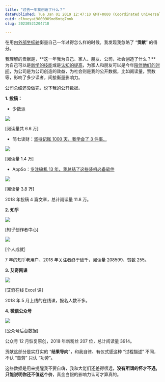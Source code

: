 ```yaml
---
title: "过去一年我创造了什么？"
datePublished: Tue Jan 01 2019 12:47:10 GMT+0000 (Coordinated Universal Time)
cuid: clhxeyai9000909md6mtg7mnk
slug: 20230521204718

---
```


在用[内外部坐标轴](http://mp.weixin.qq.com/s?__biz=MzI3MzU5MDA1OQ==&mid=2247484755&idx=1&sn=099c12169ec729799d9e7791c0e15131&chksm=eb21b717dc563e01bad5899041269ad90c3bd1d0ce25077c075d1627c25caa7e3295921d2ea1&scene=21#wechat_redirect)衡量自己一年过得怎么样的时候，我发现我忽略了 “**贡献**” 的得分。

我理解的贡献是，**这一年我为自己、家人、朋友、公司，社会创造了什么？**为自己可以是[新学的技能](http://mp.weixin.qq.com/s?__biz=MzI3MzU5MDA1OQ==&mid=2247484676&idx=1&sn=2d2602d194532997dadf89efd6663a55&chksm=eb21b740dc563e569b1c25b0fd93ca72e11ce4484a9c48253a36a231c4018b9d5a66be77c3c8&scene=21#wechat_redirect)或是[认知的提高](http://mp.weixin.qq.com/s?__biz=MzI3MzU5MDA1OQ==&mid=2247484577&idx=1&sn=6126d3608bb6fe650345344f35ccc8d9&chksm=eb21b6e5dc563ff34520bd4610d921257af95ce1a41bb81c1000108796b68b5261db81a1d910&scene=21#wechat_redirect)，为家人和朋友可以是今年[陪伴他们的时间](http://mp.weixin.qq.com/s?__biz=MzI3MzU5MDA1OQ==&mid=2247484476&idx=1&sn=68c3842f39bb41fc173b7b20cbeb91d1&chksm=eb21b678dc563f6e65a5bbeced6a3c6bdca12a7af2814e4a1462a90a12a0cec8dfb3e2526781&scene=21#wechat_redirect)，为公司是为公司创造的效益，为社会则是我的公开数据，比如阅读量，赞数等，影响了多少读者，间接衡量影响力。

公司总结还没做完，说下我的公开数据。

**1\. 投稿：**

* 少数派
    

![](https://cdn.hashnode.com/res/hashnode/image/upload/v1684673157733/6c1dfd54-90dc-461f-8ada-ae2bd9d15408.jpeg)

\[阅读量共 6.6 万\]

* 简七读财：[坚持记账 1000 天，我学会了 3 件事…](https://mp.weixin.qq.com/s?__biz=MjM5MzA3MjI2NQ==&mid=2650620494&idx=2&sn=ff678367cb921d55f00e60946f656aec&chksm=be9577a889e2febeeee9531fcd1e9d247ecc552d2051fc9e20e5301c8a40754b6e1733cc9fce&mpshare=1&scene=21&srcid=1226o0MHkXIS511itmEK4362#wechat_redirect)
    

![](https://cdn.hashnode.com/res/hashnode/image/upload/v1684673162165/65d00065-e363-4eba-b754-6f17cfc0005c.png)

\[阅读量 1.4 万\]

* AppSo：[专注搞机 13 年，我总结了这些装机必备软件](https://mp.weixin.qq.com/s?__biz=MjM5MjAyNDUyMA==&mid=2650501562&idx=1&sn=fed0a3be6dac3cc78685afa171def150&scene=21#wechat_redirect)
    

![](https://cdn.hashnode.com/res/hashnode/image/upload/v1684673169795/fc0848ec-6943-4199-a889-b9ffb2e101da.png)

\[阅读量 3.8 万\]

2018 年投稿 4 篇文章，总计阅读量 11.8 万。

**2\. 知乎**

![](https://cdn.hashnode.com/res/hashnode/image/upload/v1684673173458/a7e32ba6-b7c0-47ce-8130-28cac68734b1.png)

\[知乎创作者中心\]

![](https://cdn.hashnode.com/res/hashnode/image/upload/v1684673180932/7d67641a-babd-494a-b123-73fa674266da.png)

\[个人成就\]

7 年的知乎老用户，2018 年关注者终于破千，阅读量 208599，赞数 255。

**3\. 艾奇网课**

![](https://cdn.hashnode.com/res/hashnode/image/upload/v1684673185865/cb253f57-11e8-4d72-9501-96e5b2aa114e.jpeg)

\[艾奇在线 Excel 课\]

2018 年 5 月上线的在线课，报名人数不多。

**4\. 微信公众号**

![](https://cdn.hashnode.com/res/hashnode/image/upload/v1684673189966/31553232-3eba-418d-a5af-9859dc5dd2c0.png)

\[公众号后台数据\]

公众号 12 月恢复原创，2018 年新粉丝 207 位，总计阅读量 3914。

贡献这部分是实打实的 “**结果导向**”，和我自律、有仪式感这种 “过程描述” 不同，不认 “苦劳” 只认 “功劳”。

这些数据是用来提醒我不要自嗨，我和大佬们还差得很远，**没有所谓的怀才不遇，只能说明你还不值这个价**，真金白银的影响力认可才算真的。